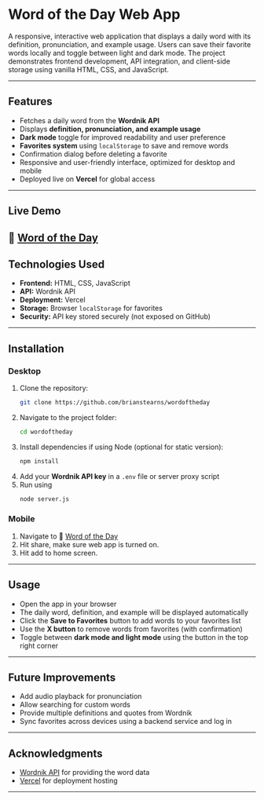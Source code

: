 # Word of the Day Web App

A responsive, interactive web application that displays a daily word with its definition, pronunciation, and example usage. Users can save their favorite words locally and toggle between light and dark mode. The project demonstrates frontend development, API integration, and client-side storage using vanilla HTML, CSS, and JavaScript.

---

## Features

- Fetches a daily word from the **Wordnik API**  
- Displays **definition, pronunciation, and example usage**  
- **Dark mode** toggle for improved readability and user preference  
- **Favorites system** using `localStorage` to save and remove words  
- Confirmation dialog before deleting a favorite  
- Responsive and user-friendly interface, optimized for desktop and mobile  
- Deployed live on **Vercel** for global access  

---

## Live Demo

🔗 [Word of the Day](https://wordoftheday-gray.vercel.app)
---

## Technologies Used

- **Frontend:** HTML, CSS, JavaScript  
- **API:** Wordnik API  
- **Deployment:** Vercel  
- **Storage:** Browser `localStorage` for favorites  
- **Security:** API key stored securely (not exposed on GitHub)  

---

## Installation

### Desktop

1. Clone the repository:  
   ```bash
   git clone https://github.com/brianstearns/wordoftheday
   ```
2. Navigate to the project folder:  
   ```bash
   cd wordoftheday
   ```
3. Install dependencies if using Node (optional for static version):  
   ```bash
   npm install
   ```
4. Add your **Wordnik API key** in a `.env` file or server proxy script
5. Run using
   ```bash
   node server.js
   ```
### Mobile

1. Navigate to 🔗 [Word of the Day](https://wordoftheday-gray.vercel.app)
2. Hit share, make sure web app is turned on.
3. Hit add to home screen.

---

## Usage

- Open the app in your browser  
- The daily word, definition, and example will be displayed automatically  
- Click the **Save to Favorites** button to add words to your favorites list  
- Use the **X button** to remove words from favorites (with confirmation)  
- Toggle between **dark mode and light mode** using the button in the top right corner  

---

## Future Improvements

- Add audio playback for pronunciation  
- Allow searching for custom words  
- Provide multiple definitions and quotes from Wordnik  
- Sync favorites across devices using a backend service and log in

---

## Acknowledgments

- [Wordnik API](https://developer.wordnik.com/) for providing the word data  
- [Vercel](https://vercel.com/) for deployment hosting  

---
